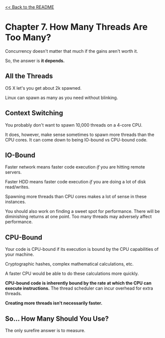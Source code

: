 [&lt;&lt; Back to the README](README.md)

# Chapter 7. How Many Threads Are Too Many?

Concurrency doesn't matter that much if the gains aren't worth it.

So, the answer is **it depends.**

## All the Threads

OS X let's you get about 2k spawned.

Linux can spawn as many as you need without blinking.

## Context Switching

You probably don't want to spawn 10,000 threads on a 4-core CPU.

It does, however, make sense sometimes to spawn more threads than the CPU cores.
It can come down to being IO-bound vs CPU-bound code.

## IO-Bound

Faster network means faster code execution *if* you are hitting remote servers.

Faster HDD means faster code execution *if* you are doing a lot of disk
read/writes.

Spawning more threads than CPU cores makes a lot of sense in these instances.

You should also work on finding a sweet spot for performance. There will be
diminishing returns at one point. Too many threads may adversely affect
performance.

## CPU-Bound

Your code is CPU-bound if its execution is bound by the CPU capabilities of your
machine.

Cryptographic hashes, complex mathematical calculations, etc.

A faster CPU would be able to do these calculations more quickly.

**CPU-bound code is inherently bound by the rate at which the CPU can execute
instructions.** The thread scheduler can incur overhead for extra threads.

**Creating more threads isn't necessarily faster.**

## So... How Many Should You Use?

The only surefire answer is to measure.
